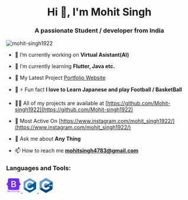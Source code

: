 <h1 align="center">Hi 👋, I'm Mohit Singh</h1>
<h3 align="center">A passionate Student / developer from India</h3>

<p align="left"> <img src="https://komarev.com/ghpvc/?username=mohit-singh1922&label=Profile%20views&color=0e75b6&style=flat" alt="mohit-singh1922" /> </p>

- 🔭 I’m currently working on **Virtual Asistant(AI)**

- 🌱 I’m currently learning **Flutter, Java etc.**

- 👯 My Latest Project [Portfolio Website](https://github.com/Mohit-singh1922/Personal-Website)

- 🤝 ⚡ Fun fact **I love to Learn Japanese and play Football / BasketBall**

- 👨‍💻 All of my projects are available at [https://github.com/Mohit-singh1922](https://github.com/Mohit-singh1922)

- 📝 Most Active On [https://www.instagram.com/mohit_singh1922/](https://www.instagram.com/mohit_singh1922/)

- 💬 Ask me about **Any Thing**

- 📫 How to reach me **mohitsingh4783@gmail.com**



<h3 align="left">Languages and Tools:</h3>
<p align="left"> <a href="https://getbootstrap.com" target="_blank"> <img src="https://raw.githubusercontent.com/devicons/devicon/master/icons/bootstrap/bootstrap-plain-wordmark.svg" alt="bootstrap" width="40" height="40"/> </a> <a href="https://www.cprogramming.com/" target="_blank"> <img src="https://raw.githubusercontent.com/devicons/devicon/master/icons/c/c-original.svg" alt="c" width="40" height="40"/> </a> <a href="https://www.w3schools.com/cpp/" target="_blank"> <img src="https://raw.githubusercontent.com/devicons/devicon/master/icons/cplusplus/cplusplus-original.svg" alt="cplusplus" width="40" height="40"/> </a> <a 
